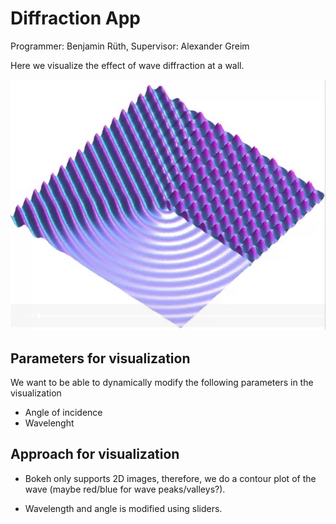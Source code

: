 # Diffraction App

Programmer: Benjamin Rüth, Supervisor: Alexander Greim

Here we visualize the effect of wave diffraction at a wall.

![](./diffraktion.jpg)

## Parameters for visualization

We want to be able to dynamically modify the following parameters in the visualization

* Angle of incidence
* Wavelenght

## Approach for visualization

* Bokeh only supports 2D images, therefore, we do a contour plot of the wave (maybe red/blue for wave peaks/valleys?).

* Wavelength and angle is modified using sliders.
